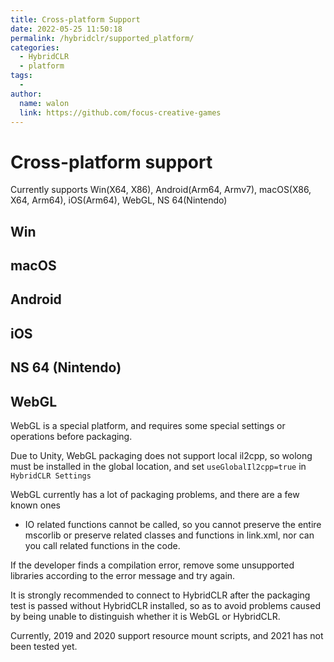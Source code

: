 ```yaml
---
title: Cross-platform Support
date: 2022-05-25 11:50:18
permalink: /hybridclr/supported_platform/
categories:
  - HybridCLR
  - platform
tags:
  - 
author: 
  name: walon
  link: https://github.com/focus-creative-games
---
```


# Cross-platform support

Currently supports Win(X64, X86), Android(Arm64, Armv7), macOS(X86, X64, Arm64), iOS(Arm64), WebGL, NS 64(Nintendo)

## Win

## macOS

## Android

## iOS

## NS 64 (Nintendo)

## WebGL

WebGL is a special platform, and requires some special settings or operations before packaging.

Due to Unity, WebGL packaging does not support local il2cpp, so wolong must be installed in the global location, and set `useGlobalIl2cpp=true` in `HybridCLR Settings`

WebGL currently has a lot of packaging problems, and there are a few known ones

- IO related functions cannot be called, so you cannot preserve the entire mscorlib or preserve related classes and functions in link.xml, nor can you call related functions in the code.

If the developer finds a compilation error, remove some unsupported libraries according to the error message and try again.

It is strongly recommended to connect to HybridCLR after the packaging test is passed without HybridCLR installed, so as to avoid problems caused by being unable to distinguish whether it is WebGL or HybridCLR.

Currently, 2019 and 2020 support resource mount scripts, and 2021 has not been tested yet.

